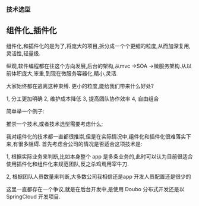 ### 技术选型


## 组件化_插件化
组件化,和插件化的是为了,将庞大的项目,拆分成一个个更细的粒度,从而加深复用,灵活性,轻量级.

纵观,软件编程都在往这个方向发展,后台的架构,从mvc ->SOA ->微服务架构.从以前体积庞大,笨重,到现在微服务容器化,精小,灵活.


大家始终都在逃离这种束缚.
更小的粒度,能给我们带来什么好处? 

1, 分工更加明确
2, 维护成本降低
3, 提高团队协作效率
4, 自由组合



简单举一个例子: 

推崇一个技术,或者技术选型需要考虑什么;

我对组件化的技术都一直都很推崇,但是在实际情况中,组件化和插件化很难落实下来,有很多阻碍.
首先考虑合公司的情况是否适合这项技术是:

1, 根据实际业务来判断,比如本身整个 app 是多条业务的,此时可以认为目前很适合使用插件化和组件化来规范团队,反之杀鸡焉用宰牛刀.

2, 根据团队人员数量来判断,大多数公司我相信还是app 开发人员配置还是很少的


这里一直都存在一个争议,就是在后台开发中,是使用 Doubo 分布式开发还是以 SpringCloud 开发项目.
